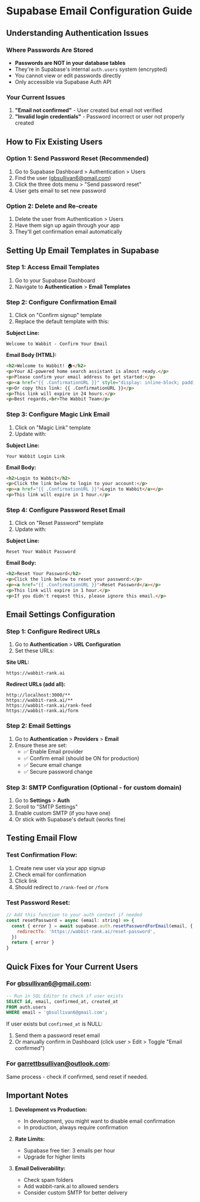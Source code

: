 # Supabase Email Configuration Guide

## Understanding Authentication Issues

### Where Passwords Are Stored
- **Passwords are NOT in your database tables**
- They're in Supabase's internal `auth.users` system (encrypted)
- You cannot view or edit passwords directly
- Only accessible via Supabase Auth API

### Your Current Issues
1. **"Email not confirmed"** - User created but email not verified
2. **"Invalid login credentials"** - Password incorrect or user not properly created

## How to Fix Existing Users

### Option 1: Send Password Reset (Recommended)
1. Go to Supabase Dashboard > Authentication > Users
2. Find the user (gbsullivan6@gmail.com)
3. Click the three dots menu > "Send password reset"
4. User gets email to set new password

### Option 2: Delete and Re-create
1. Delete the user from Authentication > Users
2. Have them sign up again through your app
3. They'll get confirmation email automatically

## Setting Up Email Templates in Supabase

### Step 1: Access Email Templates
1. Go to your Supabase Dashboard
2. Navigate to **Authentication** > **Email Templates**

### Step 2: Configure Confirmation Email
1. Click on "Confirm signup" template
2. Replace the default template with this:

**Subject Line:**
```
Welcome to Wabbit - Confirm Your Email
```

**Email Body (HTML):**
```html
<h2>Welcome to Wabbit! 🏠</h2>
<p>Your AI-powered home search assistant is almost ready.</p>
<p>Please confirm your email address to get started:</p>
<p><a href="{{ .ConfirmationURL }}" style="display: inline-block; padding: 12px 24px; background-color: #2563eb; color: white; text-decoration: none; border-radius: 6px;">Confirm Email Address</a></p>
<p>Or copy this link: {{ .ConfirmationURL }}</p>
<p>This link will expire in 24 hours.</p>
<p>Best regards,<br>The Wabbit Team</p>
```

### Step 3: Configure Magic Link Email
1. Click on "Magic Link" template
2. Update with:

**Subject Line:**
```
Your Wabbit Login Link
```

**Email Body:**
```html
<h2>Login to Wabbit</h2>
<p>Click the link below to login to your account:</p>
<p><a href="{{ .ConfirmationURL }}">Login to Wabbit</a></p>
<p>This link will expire in 1 hour.</p>
```

### Step 4: Configure Password Reset Email
1. Click on "Reset Password" template
2. Update with:

**Subject Line:**
```
Reset Your Wabbit Password
```

**Email Body:**
```html
<h2>Reset Your Password</h2>
<p>Click the link below to reset your password:</p>
<p><a href="{{ .ConfirmationURL }}">Reset Password</a></p>
<p>This link will expire in 1 hour.</p>
<p>If you didn't request this, please ignore this email.</p>
```

## Email Settings Configuration

### Step 1: Configure Redirect URLs
1. Go to **Authentication** > **URL Configuration**
2. Set these URLs:

**Site URL:**
```
https://wabbit-rank.ai
```

**Redirect URLs (add all):**
```
http://localhost:3000/**
https://wabbit-rank.ai/**
https://wabbit-rank.ai/rank-feed
https://wabbit-rank.ai/form
```

### Step 2: Email Settings
1. Go to **Authentication** > **Providers** > **Email**
2. Ensure these are set:
   - ✅ Enable Email provider
   - ✅ Confirm email (should be ON for production)
   - ✅ Secure email change
   - ✅ Secure password change

### Step 3: SMTP Configuration (Optional - for custom domain)
1. Go to **Settings** > **Auth**
2. Scroll to "SMTP Settings"
3. Enable custom SMTP (if you have one)
4. Or stick with Supabase's default (works fine)

## Testing Email Flow

### Test Confirmation Flow:
1. Create new user via your app signup
2. Check email for confirmation
3. Click link
4. Should redirect to `/rank-feed` or `/form`

### Test Password Reset:
```javascript
// Add this function to your auth context if needed
const resetPassword = async (email: string) => {
  const { error } = await supabase.auth.resetPasswordForEmail(email, {
    redirectTo: 'https://wabbit-rank.ai/reset-password',
  })
  return { error }
}
```

## Quick Fixes for Your Current Users

### For gbsullivan6@gmail.com:
```sql
-- Run in SQL Editor to check if user exists
SELECT id, email, confirmed_at, created_at 
FROM auth.users 
WHERE email = 'gbsullivan6@gmail.com';
```

If user exists but `confirmed_at` is NULL:
1. Send them a password reset email
2. Or manually confirm in Dashboard (click user > Edit > Toggle "Email confirmed")

### For garrettbsullivan@outlook.com:
Same process - check if confirmed, send reset if needed.

## Important Notes

1. **Development vs Production:**
   - In development, you might want to disable email confirmation
   - In production, always require confirmation

2. **Rate Limits:**
   - Supabase free tier: 3 emails per hour
   - Upgrade for higher limits

3. **Email Deliverability:**
   - Check spam folders
   - Add wabbit-rank.ai to allowed senders
   - Consider custom SMTP for better delivery
